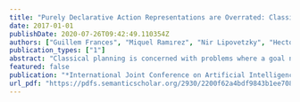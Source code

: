 ```yaml
---
title: "Purely Declarative Action Representations are Overrated: Classical Planning with Simulators"
date: 2017-01-01
publishDate: 2020-07-26T09:42:49.110354Z
authors: ["Guillem Frances", "Miquel Ramırez", "Nir Lipovetzky", "Hector Geffner"]
publication_types: ["1"]
abstract: "Classical planning is concerned with problems where a goal needs to be reached from a known initial state by doing actions with deterministic, known effects. Classical planners, however, deal only with classical problems that can be expressed in declarative planning languages such as STRIPS or PDDL. This prevents their use on problems that are not easy to model declaratively or whose dynamics are given via simulations. Simulators do not provide a declarative representation of actions, but simply return successor states. The question we address in this paper is: can a planner that has access to the structure of states and goals only, approach the performance of planners that also have access to the structure of actions expressed in PDDL? To answer this, we develop domain-independent, black box planning algorithms that completely ignore action structure, and show that they match the performance of state-of-the-art classical planners on the standard planning benchmarks. Effective black box algorithms open up new possibilities for modeling and for expressing control knowledge, which we also illustrate."
featured: false
publication: "*International Joint Conference on Artificial Intelligence (IJCAI)*"
url_pdf: "https://pdfs.semanticscholar.org/2930/2200f62a4bdf9843b1ee708a3cc9301d7554.pdf"
---
```


